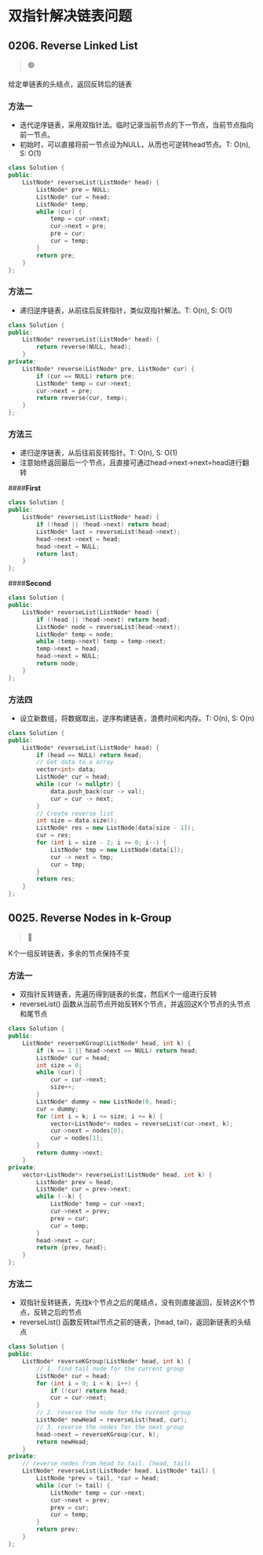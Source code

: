 # 双指针解决链表问题

## 0206. Reverse Linked List

> :green_circle:

给定单链表的头结点，返回反转后的链表

### 方法一

- 迭代逆序链表，采用双指针法。临时记录当前节点的下一节点，当前节点指向前一节点。
- 初始时，可以直接将前一节点设为NULL，从而也可逆转head节点。T: O(n), S: O(1)

```cpp
class Solution {
public:
    ListNode* reverseList(ListNode* head) {
        ListNode* pre = NULL;
        ListNode* cur = head;
        ListNode* temp;
        while (cur) {
            temp = cur->next;
            cur->next = pre;
            pre = cur;
            cur = temp;
        }
        return pre;
    }
};
```

### 方法二

- 递归逆序链表，从前往后反转指针，类似双指针解法。T: O(n), S: O(1)

```cpp
class Solution {
public:
    ListNode* reverseList(ListNode* head) {
        return reverse(NULL, head);
    }
private:
    ListNode* reverse(ListNode* pre, ListNode* cur) {
        if (cur == NULL) return pre;
        ListNode* temp = cur->next;
        cur->next = pre;
        return reverse(cur, temp);
    }
};
```
### 方法三

* 递归逆序链表，从后往前反转指针。T: O(n), S: O(1)
* 注意始终返回最后一个节点，且直接可通过head->next->next=head进行翻转

<!-- tabs:start -->
####**First**

```cpp
class Solution {
public:
    ListNode* reverseList(ListNode* head) {
        if (!head || !head->next) return head;
        ListNode* last = reverseList(head->next);
        head->next->next = head;
        head->next = NULL;
        return last;
    }
};
```
####**Second**
```cpp
class Solution {
public:
    ListNode* reverseList(ListNode* head) {
        if (!head || !head->next) return head;
        ListNode* node = reverseList(head->next);
        ListNode* temp = node;
        while (temp->next) temp = temp->next;
        temp->next = head;
        head->next = NULL;
        return node;
    }
};
```
<!-- tabs:end -->

### 方法四

- 设立新数组，将数据取出，逆序构建链表，浪费时间和内存。T: O(n), S: O(n)

```cpp
class Solution {
public:
    ListNode* reverseList(ListNode* head) {
        if (head == NULL) return head;
        // Get data to a array
        vector<int> data;
        ListNode* cur = head;
        while (cur != nullptr) {
            data.push_back(cur -> val);
            cur = cur -> next;
        }
        // Create reverse list
        int size = data.size();
        ListNode* res = new ListNode(data[size - 1]);
        cur = res;
        for (int i = size - 2; i >= 0; i--) {
            ListNode* tmp = new ListNode(data[i]);
            cur -> next = tmp;
            cur = tmp;
        }
        return res;
    }
};
```

## 0025. Reverse Nodes in k-Group

> :red_circle:

K个一组反转链表，多余的节点保持不变

### 方法一

- 双指针反转链表，先遍历得到链表的长度，然后K个一组进行反转
- reverseList() 函数从当前节点开始反转K个节点，并返回这K个节点的头节点和尾节点

```cpp
class Solution {
public:
    ListNode* reverseKGroup(ListNode* head, int k) {
        if (k == 1 || head->next == NULL) return head;
        ListNode* cur = head;
        int size = 0;
        while (cur) {
            cur = cur->next;
            size++;
        }
        ListNode* dummy = new ListNode(0, head);
        cur = dummy;
        for (int i = k; i <= size; i += k) {
            vector<ListNode*> nodes = reverseList(cur->next, k);
            cur->next = nodes[0];
            cur = nodes[1];
        }
        return dummy->next;
    }
private:
    vector<ListNode*> reverseList(ListNode* head, int k) {
        ListNode* prev = head;
        ListNode* cur = prev->next;
        while (--k) {
            ListNode* temp = cur->next;
            cur->next = prev;
            prev = cur;
            cur = temp;
        }
        head->next = cur;
        return {prev, head};
    }
};
```

### 方法二

- 双指针反转链表，先找k个节点之后的尾结点，没有则直接返回，反转这K个节点，反转之后的节点
- reverseList() 函数反转tail节点之前的链表，[head, tail)，返回新链表的头结点

```cpp
class Solution {
public:
    ListNode* reverseKGroup(ListNode* head, int k) {
        // 1. find tail node for the current group
        ListNode* cur = head;
        for (int i = 0; i < k; i++) {
            if (!cur) return head;
            cur = cur->next;
        }
        // 2. reverse the node for the current group
        ListNode* newHead = reverseList(head, cur);
        // 3. reverse the nodes for the next group
        head->next = reverseKGroup(cur, k);
        return newHead;
    }
private:
    // reverse nodes from head to tail. [head, tail)
    ListNode* reverseList(ListNode* head, ListNode* tail) {
        ListNode *prev = tail, *cur = head;
        while (cur != tail) {
            ListNode* temp = cur->next;
            cur->next = prev;
            prev = cur;
            cur = temp;
        }
        return prev;
    }
};
```

